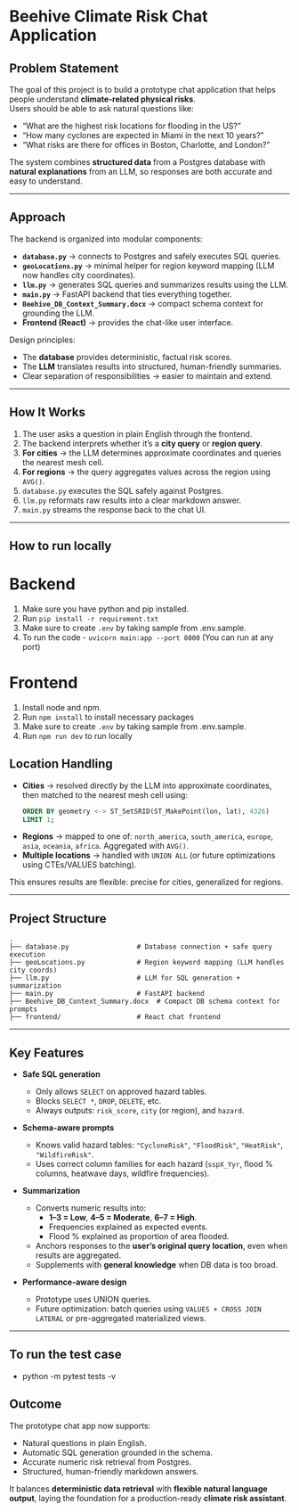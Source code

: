 # Beehive Climate Risk Chat Application

## Problem Statement

The goal of this project is to build a prototype chat application that helps people understand **climate-related physical risks**.  
Users should be able to ask natural questions like:

- “What are the highest risk locations for flooding in the US?”  
- “How many cyclones are expected in Miami in the next 10 years?”  
- “What risks are there for offices in Boston, Charlotte, and London?”  

The system combines **structured data** from a Postgres database with **natural explanations** from an LLM, so responses are both accurate and easy to understand.  

---

## Approach

The backend is organized into modular components:  

- **`database.py`** → connects to Postgres and safely executes SQL queries.  
- **`geoLocations.py`** → minimal helper for region keyword mapping (LLM now handles city coordinates).  
- **`llm.py`** → generates SQL queries and summarizes results using the LLM.  
- **`main.py`** → FastAPI backend that ties everything together.  
- **`Beehive_DB_Context_Summary.docx`** → compact schema context for grounding the LLM.  
- **Frontend (React)** → provides the chat-like user interface.  

Design principles:  
- The **database** provides deterministic, factual risk scores.  
- The **LLM** translates results into structured, human-friendly summaries.  
- Clear separation of responsibilities → easier to maintain and extend.  

---

## How It Works

1. The user asks a question in plain English through the frontend.  
2. The backend interprets whether it’s a **city query** or **region query**.  
3. **For cities** → the LLM determines approximate coordinates and queries the nearest mesh cell.  
4. **For regions** → the query aggregates values across the region using `AVG()`.  
5. `database.py` executes the SQL safely against Postgres.  
6. `llm.py` reformats raw results into a clear markdown answer.  
7. `main.py` streams the response back to the chat UI.  

---

## How to run locally

# Backend
1. Make sure you have python and pip installed.
2. Run `pip install -r requirement.txt`
3. Make sure to create `.env` by taking sample from .env.sample.
4. To run the code - `uvicorn main:app --port 8000` (You can run at any port)

# Frontend
1. Install node and npm.
2. Run `npm install` to install necessary packages
3. Make sure to create `.env` by taking sample from .env.sample.
4. Run `npm run dev` to run locally


## Location Handling

- **Cities** → resolved directly by the LLM into approximate coordinates, then matched to the nearest mesh cell using:  
  ```sql
  ORDER BY geometry <-> ST_SetSRID(ST_MakePoint(lon, lat), 4326)
  LIMIT 1;
  ```
- **Regions** → mapped to one of: `north_america`, `south_america`, `europe`, `asia`, `oceania`, `africa`. Aggregated with `AVG()`.  
- **Multiple locations** → handled with `UNION ALL` (or future optimizations using CTEs/VALUES batching).  

This ensures results are flexible: precise for cities, generalized for regions.  

---

## Project Structure

```
.
├── database.py                 # Database connection + safe query execution
├── geoLocations.py             # Region keyword mapping (LLM handles city coords)
├── llm.py                      # LLM for SQL generation + summarization
├── main.py                     # FastAPI backend
├── Beehive_DB_Context_Summary.docx  # Compact DB schema context for prompts
├── frontend/                   # React chat frontend
```

---

## Key Features

- **Safe SQL generation**  
  - Only allows `SELECT` on approved hazard tables.  
  - Blocks `SELECT *`, `DROP`, `DELETE`, etc.  
  - Always outputs: `risk_score`, `city` (or region), and `hazard`.  

- **Schema-aware prompts**  
  - Knows valid hazard tables: `"CycloneRisk"`, `"FloodRisk"`, `"HeatRisk"`, `"WildfireRisk"`.  
  - Uses correct column families for each hazard (`sspX_Yyr`, flood % columns, heatwave days, wildfire frequencies).  

- **Summarization**  
  - Converts numeric results into:  
    - **1–3 = Low**, **4–5 = Moderate**, **6–7 = High**.  
    - Frequencies explained as expected events.  
    - Flood % explained as proportion of area flooded.  
  - Anchors responses to the **user’s original query location**, even when results are aggregated.  
  - Supplements with **general knowledge** when DB data is too broad.  

- **Performance-aware design**  
  - Prototype uses UNION queries.  
  - Future optimization: batch queries using `VALUES + CROSS JOIN LATERAL` or pre-aggregated materialized views.  

---

## To run the test case

- python -m pytest tests -v

## Outcome

The prototype chat app now supports:  
- Natural questions in plain English.  
- Automatic SQL generation grounded in the schema.  
- Accurate numeric risk retrieval from Postgres.  
- Structured, human-friendly markdown answers.  

It balances **deterministic data retrieval** with **flexible natural language output**, laying the foundation for a production-ready **climate risk assistant**.  

